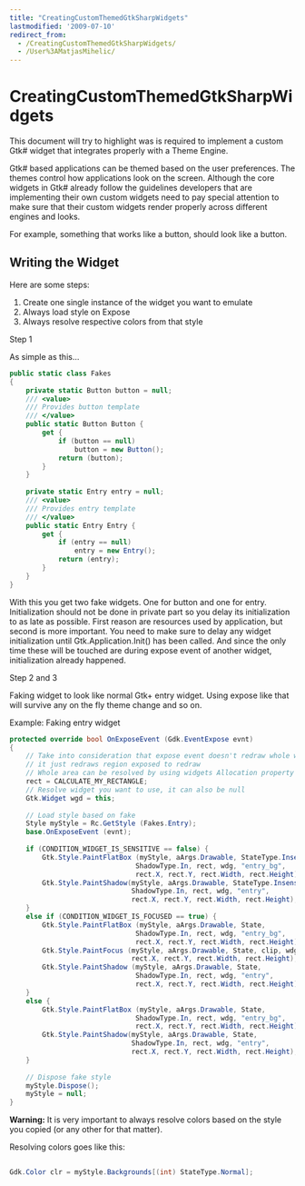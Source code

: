 ```yaml
---
title: "CreatingCustomThemedGtkSharpWidgets"
lastmodified: '2009-07-10'
redirect_from:
  - /CreatingCustomThemedGtkSharpWidgets/
  - /User%3AMatjasMihelic/
---
```


CreatingCustomThemedGtkSharpWidgets
===================================

This document will try to highlight was is required to implement a custom Gtk# widget that integrates properly with a Theme Engine.

Gtk# based applications can be themed based on the user preferences. The themes control how applications look on the screen. Although the core widgets in Gtk# already follow the guidelines developers that are implementing their own custom widgets need to pay special attention to make sure that their custom widgets render properly across different engines and looks.

For example, something that works like a button, should look like a button.

Writing the Widget
------------------

Here are some steps:

1.  Create one single instance of the widget you want to emulate
2.  Always load style on Expose
3.  Always resolve respective colors from that style

Step 1

As simple as this...

``` csharp
public static class Fakes
{
    private static Button button = null;
    /// <value>
    /// Provides button template
    /// </value>
    public static Button Button {
        get {
            if (button == null)
                button = new Button();
            return (button);
        }
    }
 
    private static Entry entry = null;
    /// <value>
    /// Provides entry template
    /// </value>
    public static Entry Entry {
        get {
            if (entry == null)
                entry = new Entry();
            return (entry);
        }
    }
}
```

With this you get two fake widgets. One for button and one for entry. Initialization should not be done in private part so you delay its initialization to as late as possible. First reason are resources used by application, but second is more important. You need to make sure to delay any widget initialization until Gtk.Application.Init() has been called. And since the only time these will be touched are during expose event of another widget, initialization already happened.

Step 2 and 3

Faking widget to look like normal Gtk+ entry widget. Using expose like that will survive any on the fly theme change and so on.

Example: Faking entry widget

``` csharp
protected override bool OnExposeEvent (Gdk.EventExpose evnt)
{
    // Take into consideration that expose event doesn't redraw whole widget
    // it just redraws region exposed to redraw
    // Whole area can be resolved by using widgets Allocation property
    rect = CALCULATE_MY_RECTANGLE;
    // Resolve widget you want to use, it can also be null
    Gtk.Widget wgd = this;
 
    // Load style based on fake
    Style myStyle = Rc.GetStyle (Fakes.Entry);
    base.OnExposeEvent (evnt);
 
    if (CONDITION_WIDGET_IS_SENSITIVE == false) {
        Gtk.Style.PaintFlatBox (myStyle, aArgs.Drawable, StateType.Insensitive,
                               ShadowType.In, rect, wdg, "entry_bg",
                               rect.X, rect.Y, rect.Width, rect.Height);
        Gtk.Style.PaintShadow(myStyle, aArgs.Drawable, StateType.Insensitive,
                              ShadowType.In, rect, wdg, "entry",
                              rect.X, rect.Y, rect.Width, rect.Height);
    }
    else if (CONDITION_WIDGET_IS_FOCUSED == true) {
        Gtk.Style.PaintFlatBox (myStyle, aArgs.Drawable, State,
                               ShadowType.In, rect, wdg, "entry_bg",
                               rect.X, rect.Y, rect.Width, rect.Height);
        Gtk.Style.PaintFocus (myStyle, aArgs.Drawable, State, clip, wdg, "entry",
                              rect.X, rect.Y, rect.Width, rect.Height);
        Gtk.Style.PaintShadow (myStyle, aArgs.Drawable, State,
                               ShadowType.In, rect, wdg, "entry",
                               rect.X, rect.Y, rect.Width, rect.Height);
    }
    else {
        Gtk.Style.PaintFlatBox (myStyle, aArgs.Drawable, State,
                               ShadowType.In, rect, wdg, "entry_bg",
                               rect.X, rect.Y, rect.Width, rect.Height);
        Gtk.Style.PaintShadow(myStyle, aArgs.Drawable, State,
                              ShadowType.In, rect, wdg, "entry",
                              rect.X, rect.Y, rect.Width, rect.Height);
    }
 
    // Dispose fake style
    myStyle.Dispose();
    myStyle = null;
}
```

**Warning:** It is very important to always resolve colors based on the style you copied (or any other for that matter).

Resolving colors goes like this:

``` csharp
 
Gdk.Color clr = myStyle.Backgrounds[(int) StateType.Normal];
```

